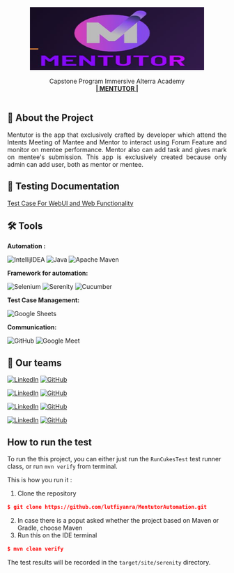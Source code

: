 <div align="center">
  <a href="">
    <img src="./mentutor.jpg" width="400" height="144">
  </a>

  <p align="center">
    Capstone Program Immersive Alterra Academy
    <br />
    <a href="[https://www.figma.com/file/FS9o3dSTRtTSmgwB834nbk/Bengcall-Design?node-id=1%3A144](https://www.figma.com/file/UtlMuFvJy2Uhm0RTQqlTYz/Design-Mentutor-App?node-id=116%3A142)"><strong>| MENTUTOR |</strong></a>
    <br />
    <br />
  </p>
</div>

## 📑 About the Project

<p align="justify">Mentutor is the app that exclusively crafted by developer which attend the Intents Meeting of Mantee and Mentor to interact using Forum Feature and monitor on mentee performance. Mentor also can add task and gives mark on mentee's submission. This app is exclusively created because only admin can add user, both as mentor or mentee. </p>

## 📓 Testing Documentation
[Test Case For WebUI and Web Functionality]([https://docs.google.com/spreadsheets/d/1O6KXBNgfuOaJJmRbachmq_b3TQBppHi5DMILPnsZIZk/edit?pli=1#gid=1278518793](https://docs.google.com/spreadsheets/d/1HwsB1PjvAmzrkro8DRu2ygstlXefawPhm2WGB31lrY8/edit?usp=sharing))

<!--
## 📝 Reports

#### Login
![report-api-login](https://user-images.githubusercontent.com/68207916/186056420-bf4e443d-2e33-45e8-a07c-ac6757ceb643.png)

#### Register
![report-api-register](https://user-images.githubusercontent.com/68207916/186057740-8d5ea020-f722-4d6e-a8ba-098efb53426c.png)

#### Chats
![report-api-chats](https://user-images.githubusercontent.com/68207916/186059526-aa1641ed-12c8-47c1-9eae-e8f9aa9daa73.png)
-->

## 🛠 Tools

**Automation :**

![IntellijIDEA](https://img.shields.io/badge/IntelliJIDEA-000000.svg?style=for-the-badge&logo=intellij-idea&logoColor=white)
![Java](https://img.shields.io/badge/java-%23ED8B00.svg?style=for-the-badge&logo=java&logoColor=white)
![Apache Maven](https://img.shields.io/badge/Apache%20Maven-C71A36?style=for-the-badge&logo=Apache%20Maven&logoColor=white)

**Framework for automation:**

![Selenium](https://img.shields.io/badge/-selenium-%43B02A?style=for-the-badge&logo=selenium&logoColor=white)
![Serenity](https://img.shields.io/badge/-serenity-16a67a?style=for-the-badge&logo=serenity&logoColor=black)
![Cucumber](https://img.shields.io/badge/-cucumber-4bc47b?style=for-the-badge&logo=cucumber&logoColor=black)

**Test Case Management:**  

![Google Sheets](https://img.shields.io/badge/-Google%20sheets-4bc47b?style=for-the-badge&logoColor=black)

**Communication:**  

![GitHub](https://img.shields.io/badge/github%20Project-%23121011.svg?style=for-the-badge&logo=github&logoColor=white)
![Google Meet](#)


## 📱 Our teams

  [![LinkedIn](https://img.shields.io/badge/-Lutfiyan%20Riza%20Amada-white?style=for-the-badge&logo=linkedin&logoColor=blue)](https://www.linkedin.com/in/lutfiyan-riza-amada/)
  [![GitHub](https://img.shields.io/badge/-lutfiyanra-white?style=for-the-badge&logo=github&logoColor=black)](https://github.com/lutfiyanra/)

  [![LinkedIn](https://img.shields.io/badge/-Rezki%20Adina-white?style=for-the-badge&logo=linkedin&logoColor=blue)](https://www.linkedin.com/in/rezkiadina/)
  [![GitHub](https://img.shields.io/badge/-rezkiadina-white?style=for-the-badge&logo=github&logoColor=black)](https://github.com/rezkiadina)

  [![LinkedIn](https://img.shields.io/badge/-Rimasya%20Ayu%20Jaeningsih-white?style=for-the-badge&logo=linkedin&logoColor=blue)](https://www.linkedin.com/in/rimasya-ayu-jaeningsih-09344b150/)
  [![GitHub](https://img.shields.io/badge/-rimasya-white?style=for-the-badge&logo=github&logoColor=black)](https://github.com/rimasya/)

  [![LinkedIn](https://img.shields.io/badge/-Hanifah%20Fuadi-white?style=for-the-badge&logo=linkedin&logoColor=blue)]( https://www.linkedin.com/in/hanifah-fuadi-4707418b)
  [![GitHub](https://img.shields.io/badge/-HanifahFuadi-white?style=for-the-badge&logo=github&logoColor=black)](https://github.com/HanifahFuadi/)

## How to run the test
To run the this project, you can either just run the `RunCukesTest` test runner class, or run `mvn verify` from terminal.

This is how you run it :

1. Clone the repository
```json
$ git clone https://github.com/lutfiyanra/MentutorAutomation.git
```
2. In case there is a poput asked whether the project based on Maven or Gradle, choose Maven
3. Run this on the IDE terminal
```json
$ mvn clean verify
```


The test results will be recorded in the `target/site/serenity` directory.
